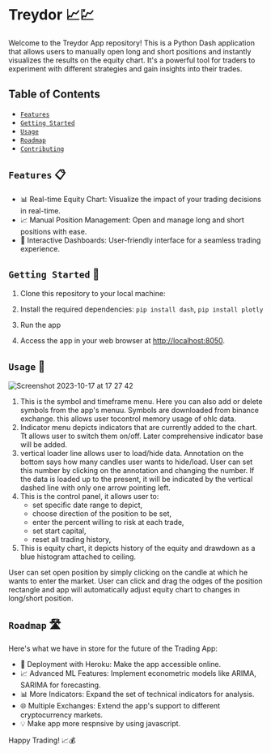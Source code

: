 #  Treydor  📈💹

Welcome to the Treydor App repository! This is a Python Dash application that allows users to manually open long and short positions and instantly visualizes the results on the equity chart. It's a powerful tool for traders to experiment with different strategies and gain insights into their trades.

## Table of Contents

- [`Features`](#features)
- [`Getting Started`](#getting-started)
- [`Usage`](#usage)
- [`Roadmap`](#roadmap)
- [`Contributing`](#contributing)

## `Features` 📋

- 📊 Real-time Equity Chart: Visualize the impact of your trading decisions in real-time.
- 📈 Manual Position Management: Open and manage long and short positions with ease.
- 🔄 Interactive Dashboards: User-friendly interface for a seamless trading experience.

## `Getting Started` 🚦

1. Clone this repository to your local machine:


2. Install the required dependencies: ``` pip install dash ```, ```pip install plotly```


3. Run the app


4. Access the app in your web browser at [http://localhost:8050](http://localhost:8050).

## `Usage` 📖

![Screenshot 2023-10-17 at 17 27 42](https://github.com/FranciszekSamiec/trejdor/assets/49732831/accdc9d5-5791-4cf3-b17d-b07ae565c9a9)
1. This is the symbol and timeframe menu. Here you can also add or delete symbols from the app's menuu. Symbols are downloaded from binance exchange. this allows user tocontrol memory usage of ohlc data.
2. Indicator menu depicts indicators that are currently added to the chart. Tt allows user to switch them on/off. Later comprehensive indicator base will be added.
3. vertical loader line allows user to load/hide data. Annotation on the bottom says how many candles user wants to hide/load. User can set this number by clicking on the annotation and changing the number. If the data is loaded up to the present, it will be indicated by the vertical dashed line with only one arrow pointing left.
4. This is the control panel, it allows user to:
   - set specific date range to depict,
   - choose direction of the position to be set,
   - enter the percent willing to risk at each trade,
   - set start capital,
   - reset all trading history,
5. This is equity chart, it depicts history of the equity and drawdown as a blue histogram attached to ceiling. 

User can set open position by simply clicking on the candle at which he wants to enter the market. User can click and drag the odges of the position rectangle and app will automatically adjust equity chart to changes in long/short position. 
   
## `Roadmap` 🛣️

Here's what we have in store for the future of the Trading App:

- 🚀 Deployment with Heroku: Make the app accessible online.
- 📈 Advanced ML Features: Implement econometric models like ARIMA, SARIMA for forecasting.
- 📊 More Indicators: Expand the set of technical indicators for analysis.
- 🌐 Multiple Exchanges: Extend the app's support to different cryptocurrency markets.
- 💡 Make app more respnsive by using javascript.


Happy Trading! 📈💰
